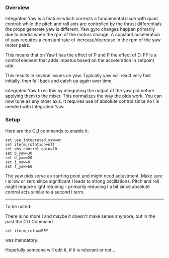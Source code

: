 ### Overview

Integrated Yaw is a feature which corrects a fundamental issue with quad control: while the pitch and roll axis are controlled by the thrust differentials the props generate yaw is different. Yaw gyro changes happen primarily due to inertia when the rpm of the motors change. A constant acceleration of yaw requires a constant rate of increase/decrease in the rpm of the yaw motor pairs.

This means that on Yaw I has the effect of P and P the effect of D. FF is a control element that adds impetus based on the acceleration in setpoint rate.

This results in several issues on yaw. Typically yaw will react very fast initially, then fall back and catch up again over time.

Integrated Yaw fixes this by integrating the output of the yaw pid before applying them to the mixer. This normalizes the way the pids work. You can now tune as any other axis. It requires use of absolute control since no I is needed with Integrated Yaw. 

### Setup

Here are the CLI commands to enable it:

```
set use_integrated_yaw=on
set iterm_rotation=off
set abs_control_gain=10
set p_yaw=30
set d_yaw=20
set i_yaw=0
set f_yaw=60
```
The yaw pids serve as starting point and might need adjustment. Make sure I is low or zero since significant I leads to strong oscillations. Pitch and roll might require slight retuning - primarily reducing I a bit since absolute control acts similar to a second I term.

____________________________________________________________________
To be noted:

There is no more I and maybe it doesn't make sense anymore, but in the past the CLI Command 
```
set iterm_relax=RPY

```
was mandatory. 


Hopefully someone will edit it, if it is relevant or not...
